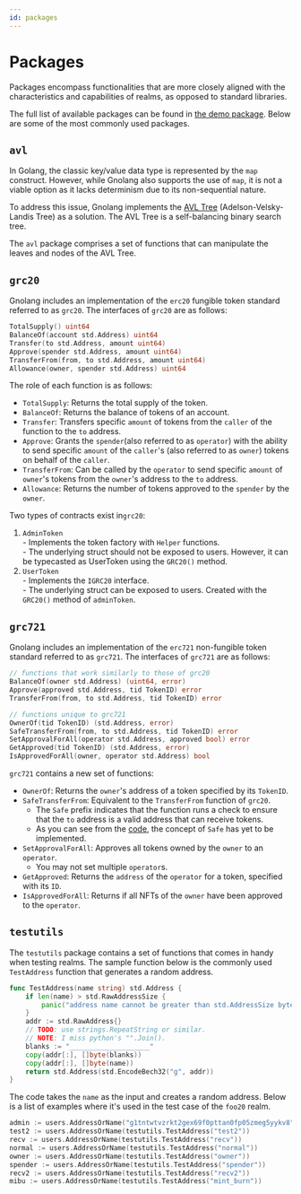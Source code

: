 ```yaml
---
id: packages
---
```


# Packages

Packages encompass functionalities that are more closely aligned with the characteristics and capabilities of realms, as opposed to standard libraries.

The full list of available packages can be found in [the demo package](https://github.com/gnolang/gno/tree/master/examples/gno.land/p/demo). Below are some of the most commonly used packages.

## `avl`

In Golang, the classic key/value data type is represented by the `map` construct. However, while Gnolang also supports the use of `map`, it is not a viable option as it lacks determinism due to its non-sequential nature.

To address this issue, Gnolang implements the [AVL Tree](https://en.wikipedia.org/wiki/AVL\_tree) (Adelson-Velsky-Landis Tree) as a solution. The AVL Tree is a self-balancing binary search tree.

The `avl` package comprises a set of functions that can manipulate the leaves and nodes of the AVL Tree.

## `grc20`

Gnolang includes an implementation of the `erc20` fungible token standard referred to as `grc20`. The interfaces of `grc20` are as follows:

```go
TotalSupply() uint64
BalanceOf(account std.Address) uint64
Transfer(to std.Address, amount uint64)
Approve(spender std.Address, amount uint64)
TransferFrom(from, to std.Address, amount uint64)
Allowance(owner, spender std.Address) uint64
```

The role of each function is as follows:

* `TotalSupply`: Returns the total supply of the token.
* `BalanceOf`: Returns the balance of tokens of an account.
* `Transfer`: Transfers specific `amount` of tokens from the `caller` of the function to the `to` address.
* `Approve`: Grants the `spender`(also referred to as `operator`) with the ability to send specific `amount` of the `caller`'s (also referred to as `owner`) tokens on behalf of the `caller`.
* `TransferFrom`: Can be called by the `operator` to send specific `amount` of `owner`'s tokens from the `owner`'s address to the `to` address.
* `Allowance`: Returns the number of tokens approved to the `spender` by the `owner`.

Two types of contracts exist in`grc20`:

1. `AdminToken`\
   \- Implements the token factory with `Helper` functions.\
   \- The underlying struct should not be exposed to users. However, it can be typecasted as UserToken using the `GRC20()` method.
2. `UserToken`\
   \- Implements the `IGRC20` interface.\
   \- The underlying struct can be exposed to users. Created with the `GRC20()` method of `adminToken`.

## `grc721`

Gnolang includes an implementation of the `erc721` non-fungible token standard referred to as `grc721`. The interfaces of `grc721` are as follows:

```go
// functions that work similarly to those of grc20
BalanceOf(owner std.Address) (uint64, error)
Approve(approved std.Address, tid TokenID) error
TransferFrom(from, to std.Address, tid TokenID) error

// functions unique to grc721
OwnerOf(tid TokenID) (std.Address, error)
SafeTransferFrom(from, to std.Address, tid TokenID) error
SetApprovalForAll(operator std.Address, approved bool) error
GetApproved(tid TokenID) (std.Address, error)
IsApprovedForAll(owner, operator std.Address) bool
```

`grc721` contains a new set of functions:

* `OwnerOf`: Returns the `owner`'s address of a token specified by its `TokenID`.
* `SafeTransferFrom`: Equivalent to the `TransferFrom` function of `grc20`.
  * The `Safe` prefix indicates that the function runs a check to ensure that the `to` address is a valid address that can receive tokens.
  * As you can see from the [code](https://github.com/gnolang/gno/blob/master/examples/gno.land/p/demo/grc/grc721/basic\_nft.gno#L341), the concept of `Safe` has yet to be implemented.
* `SetApprovalForAll`: Approves all tokens owned by the `owner` to an `operator`.
  * You may not set multiple `operator`s.
* `GetApproved`: Returns the `address` of the `operator` for a token, specified with its `ID`.
* `IsApprovedForAll`: Returns if all NFTs of the `owner` have been approved to the `operator`.

## `testutils`

The `testutils` package contains a set of functions that comes in handy when testing realms. The sample function below is the commonly used `TestAddress` function that generates a random address.

```go
func TestAddress(name string) std.Address {
	if len(name) > std.RawAddressSize {
		panic("address name cannot be greater than std.AddressSize bytes")
	}
	addr := std.RawAddress{}
	// TODO: use strings.RepeatString or similar.
	// NOTE: I miss python's "".Join().
	blanks := "____________________"
	copy(addr[:], []byte(blanks))
	copy(addr[:], []byte(name))
	return std.Address(std.EncodeBech32("g", addr))
}
```

The code takes the `name` as the input and creates a random address. Below is a list of examples where it's used in the test case of the `foo20` realm.

```go
admin := users.AddressOrName("g1tntwtvzrkt2gex69f0pttan0fp05zmeg5yykv8")
test2 := users.AddressOrName(testutils.TestAddress("test2"))
recv := users.AddressOrName(testutils.TestAddress("recv"))
normal := users.AddressOrName(testutils.TestAddress("normal"))
owner := users.AddressOrName(testutils.TestAddress("owner"))
spender := users.AddressOrName(testutils.TestAddress("spender"))
recv2 := users.AddressOrName(testutils.TestAddress("recv2"))
mibu := users.AddressOrName(testutils.TestAddress("mint_burn"))
```

